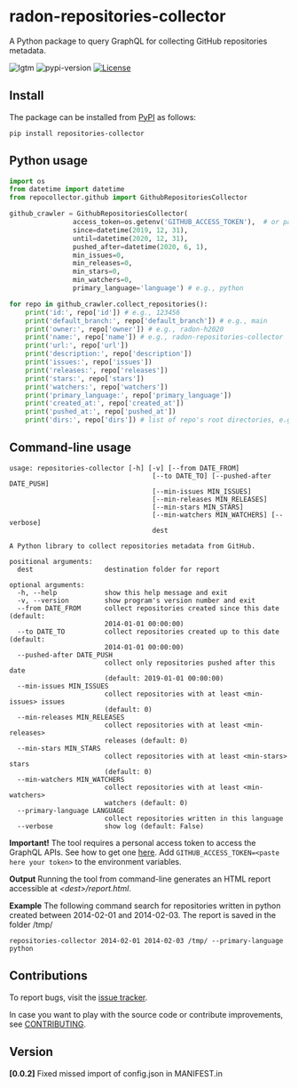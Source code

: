 # radon-repositories-collector
A Python package to query GraphQL for collecting GitHub repositories metadata.

![lgtm](https://img.shields.io/lgtm/grade/python/github/radon-h2020/radon-repositories-collector)
![pypi-version](https://img.shields.io/pypi/v/repositories-collector)
[![License](https://img.shields.io/badge/License-Apache%202.0-blue.svg)](https://opensource.org/licenses/Apache-2.0)


## Install

The package can be installed from [PyPI](https://pypi.org/project/repositories-collector/) as follows:

```pip install repositories-collector```

## Python usage

```python
import os
from datetime import datetime
from repocollector.github import GithubRepositoriesCollector

github_crawler = GithubRepositoriesCollector(
                access_token=os.getenv('GITHUB_ACCESS_TOKEN'),  # or paste your token
                since=datetime(2019, 12, 31),
                until=datetime(2020, 12, 31),
                pushed_after=datetime(2020, 6, 1),
                min_issues=0,
                min_releases=0,
                min_stars=0,
                min_watchers=0,
                primary_language='language') # e.g., python

for repo in github_crawler.collect_repositories():
    print('id:', repo['id']) # e.g., 123456
    print('default_branch:', repo['default_branch']) # e.g., main
    print('owner:', repo['owner']) # e.g., radon-h2020
    print('name:', repo['name']) # e.g., radon-repositories-collector
    print('url:', repo['url'])
    print('description:', repo['description'])
    print('issues:', repo['issues'])
    print('releases:', repo['releases'])
    print('stars:', repo['stars'])
    print('watchers:', repo['watchers'])
    print('primary_language:', repo['primary_language'])
    print('created_at:', repo['created_at'])
    print('pushed_at:', repo['pushed_at'])
    print('dirs:', repo['dirs']) # list of repo's root directories, e.g., [repocollector]
```





## Command-line usage

```
usage: repositories-collector [-h] [-v] [--from DATE_FROM]
                                    [--to DATE_TO] [--pushed-after DATE_PUSH]
                                    [--min-issues MIN_ISSUES]
                                    [--min-releases MIN_RELEASES]
                                    [--min-stars MIN_STARS]
                                    [--min-watchers MIN_WATCHERS] [--verbose]
                                    dest

A Python library to collect repositories metadata from GitHub.

positional arguments:
  dest                  destination folder for report

optional arguments:
  -h, --help            show this help message and exit
  -v, --version         show program's version number and exit
  --from DATE_FROM      collect repositories created since this date (default:
                        2014-01-01 00:00:00)
  --to DATE_TO          collect repositories created up to this date (default:
                        2014-01-01 00:00:00)
  --pushed-after DATE_PUSH
                        collect only repositories pushed after this date
                        (default: 2019-01-01 00:00:00)
  --min-issues MIN_ISSUES
                        collect repositories with at least <min-issues> issues
                        (default: 0)
  --min-releases MIN_RELEASES
                        collect repositories with at least <min-releases>
                        releases (default: 0)
  --min-stars MIN_STARS
                        collect repositories with at least <min-stars> stars
                        (default: 0)
  --min-watchers MIN_WATCHERS
                        collect repositories with at least <min-watchers>
                        watchers (default: 0)
  --primary-language LANGUAGE
                        collect repositories written in this language
  --verbose             show log (default: False)
```


**Important!** The tool requires a personal access token to access the GraphQL APIs. See how to get one [here](https://github.com/settings/tokens).
Add ```GITHUB_ACCESS_TOKEN=<paste here your token>``` to the environment variables.

**Output**
Running the tool from command-line generates an HTML report accessible at *\<dest\>/report.html*.

**Example**
The following command search for repositories written in python created between 2014-02-01 and 2014-02-03. 
The report is saved in the folder /tmp/

```
repositories-collector 2014-02-01 2014-02-03 /tmp/ --primary-language python
```





## Contributions

To report bugs, visit the
[issue tracker](https://github.com/radon-h2020/radon-repositories-collector/issues).

In case you want to play with the source code or contribute improvements, see
[CONTRIBUTING](#).

## Version
**[0.0.2]** 
Fixed missed import of config.json in MANIFEST.in
